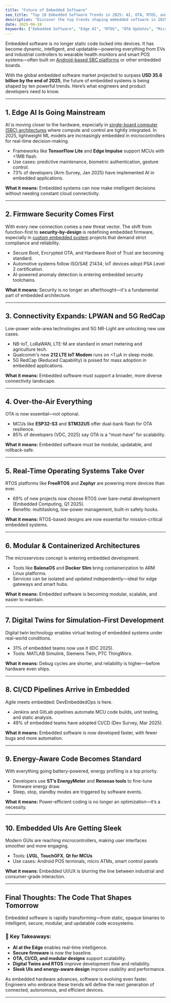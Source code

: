 ```yaml
---
title: "Future of Embedded Software"
seo_title: "Top 10 Embedded Software Trends in 2025: AI, OTA, RTOS, and More"
description: "Discover the top trends shaping embedded software in 2025—from Edge AI and secure firmware to RTOS evolution and modular design strategies."
date: 2025-06-18
keywords: ["Embedded Software", "Edge AI", "RTOS", "OTA Updates", "Microcontroller Security", "DevEmbeddedOps", "Digital Twin", "Embedded GUI", "Low-Power Design", "LPWAN"]
---
```


Embedded software is no longer static code locked into devices. It has become dynamic, intelligent, and updatable—powering everything from EVs and industrial controllers to wearable health monitors and smart POS systems—often built on [Android-based SBC platforms](/posts/android-sbc-overview/) or other embedded boards.

With the global embedded software market projected to surpass **USD 35.6 billion by the end of 2025**, the future of embedded systems is being shaped by ten powerful trends. Here’s what engineers and product developers need to know.

---

## 1. Edge AI Is Going Mainstream

AI is moving closer to the hardware, especially in [single-board computer (SBC) architectures](/posts/sbc-overview/) where compute and control are tightly integrated. In 2025, lightweight ML models are increasingly embedded in microcontrollers for real-time decision-making.

- Frameworks like **TensorFlow Lite** and **Edge Impulse** support MCUs with <1MB flash.
- Use cases: predictive maintenance, biometric authentication, gesture control.
- 73% of developers (Arm Survey, Jan 2025) have implemented AI in embedded applications.

**What it means:** Embedded systems can now make intelligent decisions without needing constant cloud connectivity.

---

## 2. Firmware Security Comes First

With every new connection comes a new threat vector. The shift from function-first to **security-by-design** is redefining embedded firmware, especially in [custom embedded system](/posts/custom-embedded-systems/) projects that demand strict compliance and reliability.

- Secure Boot, Encrypted OTA, and Hardware Root of Trust are becoming standard.
- Automotive systems follow ISO/SAE 21434; IoT devices adopt PSA Level 2 certification.
- AI-powered anomaly detection is entering embedded security toolchains.

**What it means:** Security is no longer an afterthought—it's a fundamental part of embedded architecture.

---

## 3. Connectivity Expands: LPWAN and 5G RedCap

Low-power wide-area technologies and 5G NR-Light are unlocking new use cases.

- NB-IoT, LoRaWAN, LTE-M are standard in smart metering and agriculture tech.
- Qualcomm's new **212 LTE IoT Modem** runs on <1 µA in sleep mode.
- 5G RedCap (Reduced Capability) is poised for mass adoption in embedded applications.

**What it means:** Embedded software must support a broader, more diverse connectivity landscape.

---

## 4. Over-the-Air Everything

OTA is now essential—not optional.

- MCUs like **ESP32-S3** and **STM32U5** offer dual-bank flash for OTA resilience.
- 85% of developers (VDC, 2025) say OTA is a “must-have” for scalability.

**What it means:** Embedded software must be modular, updatable, and rollback-safe.

---

## 5. Real-Time Operating Systems Take Over

RTOS platforms like **FreeRTOS** and **Zephyr** are powering more devices than ever.

- 69% of new projects now choose RTOS over bare-metal development (Embedded Computing, Q1 2025).
- Benefits: multitasking, low-power management, built-in safety hooks.

**What it means:** RTOS-based designs are now essential for mission-critical embedded systems.

---

## 6. Modular & Containerized Architectures

The microservices concept is entering embedded development.

- Tools like **BalenaOS** and **Docker Slim** bring containerization to ARM Linux platforms.
- Services can be isolated and updated independently—ideal for edge gateways and smart hubs.

**What it means:** Embedded software is becoming modular, scalable, and easier to maintain.

---

## 7. Digital Twins for Simulation-First Development

Digital twin technology enables virtual testing of embedded systems under real-world conditions.

- 31% of embedded teams now use it (IDC 2025).
- Tools: MATLAB Simulink, Siemens Twin, PTC ThingWorx.

**What it means:** Debug cycles are shorter, and reliability is higher—before hardware even ships.

---

## 8. CI/CD Pipelines Arrive in Embedded

Agile meets embedded: DevEmbeddedOps is here.

- Jenkins and GitLab pipelines automate MCU code builds, unit testing, and static analysis.
- 49% of embedded teams have adopted CI/CD (Dev Survey, Mar 2025).

**What it means:** Embedded software is now developed faster, with fewer bugs and more automation.

---

## 9. Energy-Aware Code Becomes Standard

With everything going battery-powered, energy profiling is a top priority.

- Developers use **ST’s EnergyMeter** and **Renesas tools** to fine-tune firmware energy draw.
- Sleep, stop, standby modes are triggered by software events.

**What it means:** Power-efficient coding is no longer an optimization—it’s a necessity.

---

## 10. Embedded UIs Are Getting Sleek

Modern GUIs are reaching microcontrollers, making user interfaces smoother and more engaging.

- Tools: **LVGL**, **TouchGFX**, **Qt for MCUs**
- Use cases: Android POS terminals, micro ATMs, smart control panels

**What it means:** Embedded UI/UX is blurring the line between industrial and consumer-grade interaction.

---

## Final Thoughts: The Code That Shapes Tomorrow

Embedded software is rapidly transforming—from static, opaque binaries to intelligent, secure, modular, and updatable code ecosystems.

### 🔑 Key Takeaways:
- **AI at the Edge** enables real-time intelligence.
- **Secure firmware** is now the baseline.
- **OTA, CI/CD, and modular designs** support scalability.
- **Digital Twins and RTOS** improve development flow and reliability.
- **Sleek UIs and energy-aware design** improve usability and performance.

As embedded hardware advances, software is evolving even faster. Engineers who embrace these trends will define the next generation of connected, autonomous, and efficient devices.

---